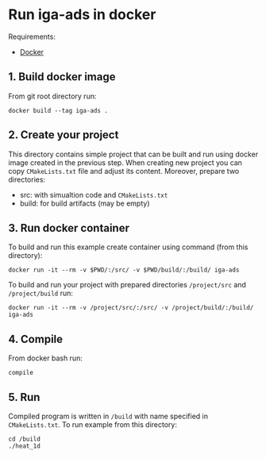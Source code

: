 # Run iga-ads in docker

Requirements:
* [Docker](https://www.docker.com)

## 1. Build docker image
From git root directory run:

```
docker build --tag iga-ads .
```

## 2. Create your project
This directory contains simple project that can be built and run using docker image created in the previous step. 
When creating new project you can copy `CMakeLists.txt` file and adjust its content.
Moreover, prepare two directories:
* src:   with simualtion code and `CMakeLists.txt`
* build: for build artifacts (may be empty)

## 3. Run docker container

To build and run this example create container using command (from this directory):

```
docker run -it --rm -v $PWD/:/src/ -v $PWD/build/:/build/ iga-ads
```

To build and run your project with prepared directories `/project/src` and `/project/build` run:

```
docker run -it --rm -v /project/src/:/src/ -v /project/build/:/build/ iga-ads
```

## 4. Compile
From docker bash run:

```
compile
```

## 5. Run
Compiled program is written in `/build` with name specified in `CMakeLists.txt`. To run example from this directory:

```
cd /build
./heat_1d
```